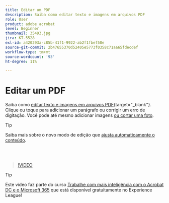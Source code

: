 ```yaml
---
title: Editar um PDF
description: Saiba como editar texto e imagens em arquivos PDF
role: User
product: adobe acrobat
level: Beginner
thumbnail: 35493.jpg
jira: KT-5528
exl-id: a420293a-c85b-41f1-9922-ab2f1fbef58e
source-git-commit: 2b47655370d52405e5773f0358c71aa65fdecdef
workflow-type: tm+mt
source-wordcount: '93'
ht-degree: 11%

---
```


# Editar um PDF

Saiba como [editar texto e imagens em arquivos PDF](https://www.adobe.com/br/acrobat/online/pdf-editor.html){target="_blank"}. Clique ou toque para adicionar um parágrafo ou corrigir um erro de digitação. Você pode até mesmo adicionar imagens [ou cortar uma foto](https://www.adobe.com/acrobat/online/crop-pdf.html).

>[!TIP]
>
>Saiba mais sobre o novo modo de edição que [ajusta automaticamente o conteúdo](auto-adjust-layout.md).

<br> 

>[!VIDEO](https://video.tv.adobe.com/v/35493?quality=12&learn=on&hidetitle=true)

>[!TIP]
>
>Este vídeo faz parte do curso [Trabalhe com mais inteligência com o Acrobat DC e o Microsoft 365](https://experienceleague.adobe.com/?recommended=Acrobat-U-1-2021.microsoft365) que está disponível gratuitamente no Experience League!
